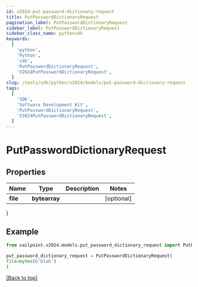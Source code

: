 ```yaml
---
id: v2024-put-password-dictionary-request
title: PutPasswordDictionaryRequest
pagination_label: PutPasswordDictionaryRequest
sidebar_label: PutPasswordDictionaryRequest
sidebar_class_name: pythonsdk
keywords:
  [
    'python',
    'Python',
    'sdk',
    'PutPasswordDictionaryRequest',
    'V2024PutPasswordDictionaryRequest',
  ]
slug: /tools/sdk/python/v2024/models/put-password-dictionary-request
tags:
  [
    'SDK',
    'Software Development Kit',
    'PutPasswordDictionaryRequest',
    'V2024PutPasswordDictionaryRequest',
  ]
---
```


# PutPasswordDictionaryRequest

## Properties

| Name     | Type          | Description | Notes      |
| -------- | ------------- | ----------- | ---------- |
| **file** | **bytearray** |             | [optional] |

}

## Example

```python
from sailpoint.v2024.models.put_password_dictionary_request import PutPasswordDictionaryRequest

put_password_dictionary_request = PutPasswordDictionaryRequest(
file=bytes(b'blah')
)

```

[[Back to top]](#)
